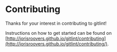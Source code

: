 # Contributing

Thanks for your interest in contributing to gitlint!

Instructions on how to get started can be found on [http://jorisroovers.github.io/gitlint/contributing](http://jorisroovers.github.io/gitlint/contributing/).

